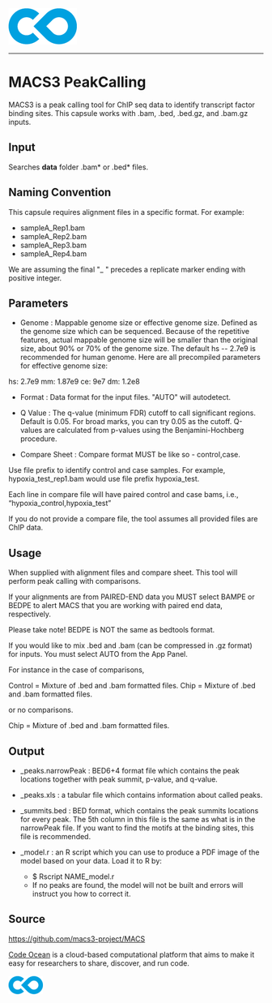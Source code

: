 [![Code Ocean Logo](images/CO_logo_135x72.png)](http://codeocean.com/product)

<hr>

# MACS3 PeakCalling

MACS3 is a peak calling tool for ChIP seq data to identify transcript factor binding sites. This capsule works with .bam, .bed, .bed.gz, and .bam.gz inputs.

## Input
Searches **data** folder .bam\* or .bed\* files.

## Naming Convention

This capsule requires alignment files in a specific format. For example:

- sampleA_Rep1.bam
- sampleA_Rep2.bam
- sampleA_Rep3.bam
- sampleA_Rep4.bam

We are assuming the final "_ " precedes a replicate marker ending with positive integer.

## Parameters 

* Genome : Mappable genome size or effective genome size. Defined as the genome size which can be sequenced. Because of the repetitive features, actual mappable genome size will be smaller than the original size, about 90% or 70% of the genome size. The default hs -- 2.7e9 is recommended for human genome. Here are all precompiled parameters for effective genome size:

hs: 2.7e9
mm: 1.87e9
ce: 9e7
dm: 1.2e8

* Format : Data format for the input files. "AUTO" will autodetect.

* Q Value : The q-value (minimum FDR) cutoff to call significant regions. Default is 0.05. For broad marks, you can try 0.05 as the cutoff. Q-values are calculated from p-values using the Benjamini-Hochberg procedure.

* Compare Sheet : Compare format MUST be like so - control,case.

Use file prefix to identify control and case samples. For example, hypoxia_test_rep1.bam would use file prefix hypoxia_test. 

Each line in compare file will have paired control and case bams, i.e.,
“hypoxia_control,hypoxia_test” 

If you do not provide a compare file, the tool assumes all provided files are ChIP data.

## Usage

When supplied with alignment files and compare sheet. This tool will perform peak calling with comparisons. 

If your alignments are from PAIRED-END data you MUST select BAMPE or BEDPE to alert MACS that you are working with paired end data, respectively.

Please take note! BEDPE is NOT the same as bedtools format.  

If you would like to mix .bed and .bam (can be compressed in .gz format) for inputs. You must select AUTO from the App Panel. 

For instance in the case of comparisons, 

Control = Mixture of .bed and .bam formatted files. 
Chip = Mixture of .bed and .bam formatted files.

or no comparisons.

Chip = Mixture of .bed and .bam formatted files.

## Output

*  _peaks.narrowPeak : BED6+4 format file which contains the peak locations together with peak summit, p-value, and q-value. 

* _peaks.xls : a tabular file which contains information about called peaks.

* _summits.bed : BED format, which contains the peak summits locations for every peak. The 5th column in this file is the same as what is in the narrowPeak file. If you want to find the motifs at the binding sites, this file is recommended.

* _model.r : an R script which you can use to produce a PDF image of the model based on your data. Load it to R by:
    - $ Rscript NAME_model.r
    - If no peaks are found, the model will not be built and errors will instruct you how to correct it. 

## Source

https://github.com/macs3-project/MACS

[Code Ocean](https://codeocean.com/) is a cloud-based computational platform that aims to make it easy for researchers to share, discover, and run code.<br /><br />
[![Code Ocean Logo](images/CO_logo_68x36.png)](https://www.codeocean.com)